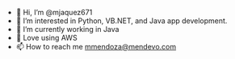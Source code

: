 - 👋 Hi, I’m @mjaquez671
- 👀 I’m interested in Python, VB.NET, and Java app development.
- 🌱 I’m currently working in Java
- 💞️ Love using AWS
- 📫 How to reach me mmendoza@mendevo.com

<!---
mjaquez671/mjaquez671 is a ✨ special ✨ repository because its `README.md` (this file) appears on your GitHub profile.
You can click the Preview link to take a look at your changes.
--->
